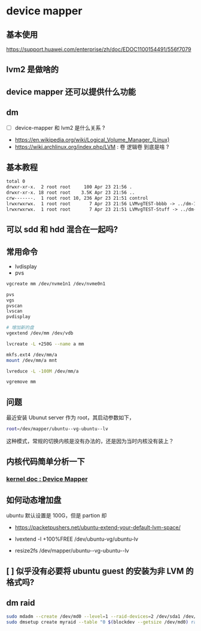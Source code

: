 # device mapper

## 基本使用
https://support.huawei.com/enterprise/zh/doc/EDOC1100154491/556f7079

## lvm2 是做啥的

## device mapper 还可以提供什么功能

## dm
- [ ] device-mapper 和 lvm2 是什么关系 ?


- https://en.wikipedia.org/wiki/Logical_Volume_Manager_(Linux)
- https://wiki.archlinux.org/index.php/LVM : 卷 逻辑卷 到底是啥 ?

## 基本教程

```txt
total 0
drwxr-xr-x.  2 root root     100 Apr 23 21:56 .
drwxr-xr-x. 18 root root    3.5K Apr 23 21:56 ..
crw-------.  1 root root 10, 236 Apr 23 21:51 control
lrwxrwxrwx.  1 root root       7 Apr 23 21:56 LVMvgTEST-bbbb -> ../dm-1
lrwxrwxrwx.  1 root root       7 Apr 23 21:51 LVMvgTEST-Stuff -> ../dm-0
```

## 可以 sdd 和 hdd 混合在一起吗?

## 常用命令
- lvdisplay
- pvs

```sh
vgcreate mm /dev/nvme1n1 /dev/nvme0n1

pvs
vgs
pvscan
lvscan
pvdisplay

# 增加新的盘
vgextend /dev/mm /dev/vdb

lvcreate -L +250G --name a mm

mkfs.ext4 /dev/mm/a
mount /dev/mm/a mnt

lvreduce -L -100M /dev/mm/a

vgremove mm
```

## 问题
最近安装 Ubunut server 作为 root，其启动参数如下，
```sh
root=/dev/mapper/ubuntu--vg-ubuntu--lv
```
这种模式，常规的切换内核是没有办法的，还是因为当时内核没有装上？

## 内核代码简单分析一下
### [kernel doc : Device Mapper](https://docs.kernel.org/admin-guide/device-mapper/index.html#)


## 如何动态增加盘
ubuntu 默认设置是 100G，但是 partion 却
- https://packetpushers.net/ubuntu-extend-your-default-lvm-space/


- lvextend -l +100%FREE /dev/ubuntu-vg/ubuntu-lv
- resize2fs /dev/mapper/ubuntu--vg-ubuntu--lv

## [ ]  似乎没有必要将 ubuntu guest 的安装为非 LVM 的格式吗?


## dm raid

```sh
sudo mdadm --create /dev/md0 --level=1 --raid-devices=2 /dev/sda1 /dev/sdb1 # 创建一个 raid
sudo dmsetup create myraid --table "0 $(blockdev --getsize /dev/md0) raid1 /dev/md0 0" # 这个错误无法找到啊
```
